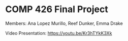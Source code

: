 # COMP 426 Final Project
 Members: Ana Lopez Murillo, Reef Dunker, Emma Drake

Video Presentation: https://youtu.be/Kr3hTYkK3Xk

